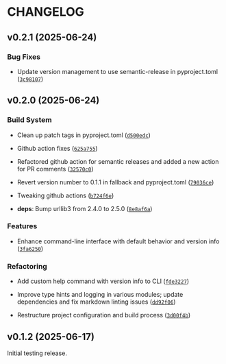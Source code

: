 # CHANGELOG

<!-- version list -->

## v0.2.1 (2025-06-24)

### Bug Fixes

- Update version management to use semantic-release in pyproject.toml
  ([`3c98107`](https://github.com/jsade/atlas-markdown/commit/3c981071314f299576c7c2eb2d0514e8fead2b47))


## v0.2.0 (2025-06-24)

### Build System

- Clean up patch tags in pyproject.toml
  ([`d500edc`](https://github.com/jsade/atlas-markdown/commit/d500edcacec9252d98d94524098fe8f89b18c5e9))

- Github action fixes
  ([`625a755`](https://github.com/jsade/atlas-markdown/commit/625a7553fee6478aacca0e4acb05bd35e733736a))

- Refactored github action for semantic releases and added a new action for PR comments
  ([`32570c0`](https://github.com/jsade/atlas-markdown/commit/32570c041e4a5ab16472a054e77018423e0e47fe))

- Revert version number to 0.1.1 in fallback and pyproject.toml
  ([`79036ce`](https://github.com/jsade/atlas-markdown/commit/79036cee18c8cec0bc0e51145f1e894b1d35a621))

- Tweaking github actions
  ([`b724f6e`](https://github.com/jsade/atlas-markdown/commit/b724f6ec9849e8c0d77454ff33f37937575407e1))

- **deps**: Bump urllib3 from 2.4.0 to 2.5.0
  ([`8e8af6a`](https://github.com/jsade/atlas-markdown/commit/8e8af6a7b214670ffa91f7ebb20f90dcb07cb468))

### Features

- Enhance command-line interface with default behavior and version info
  ([`3fa6250`](https://github.com/jsade/atlas-markdown/commit/3fa6250da7c083a630e2c8632864ac4cefcd9d46))

### Refactoring

- Add custom help command with version info to CLI
  ([`fde3227`](https://github.com/jsade/atlas-markdown/commit/fde3227b4016805a6468d76df254bf33d3803390))

- Improve type hints and logging in various modules; update dependencies and fix markdown linting
  issues
  ([`dd92f06`](https://github.com/jsade/atlas-markdown/commit/dd92f069c42d5723c16c94b73573acbd90da541b))

- Restructure project configuration and build process
  ([`3d00f4b`](https://github.com/jsade/atlas-markdown/commit/3d00f4bac2322e6f070a84c3738703223946ce41))


## v0.1.2 (2025-06-17)

Initial testing release.
